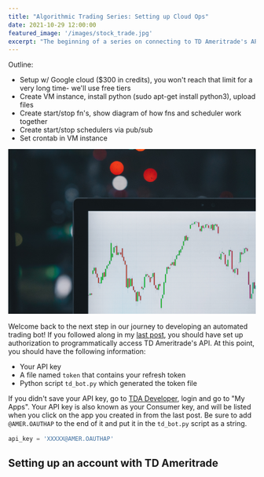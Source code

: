 ```yaml
---
title: "Algorithmic Trading Series: Setting up Cloud Ops"
date: 2021-10-29 12:00:00
featured_image: '/images/stock_trade.jpg'
excerpt: "The beginning of a series on connecting to TD Ameritrade's API via Python to execute trades, building algorithms to search for opportunities, and leveraging cloud computing to automate it all for us."
---
```


Outline:
- Setup w/ Google cloud ($300 in credits), you won't reach that limit for a very long time- we'll use free tiers
- Create VM instance, install python (sudo apt-get install python3), upload files
- Create start/stop fn's, show diagram of how fns and scheduler work together
- Create start/stop schedulers via pub/sub
- Set crontab in VM instance

![](/images/stock_trade.jpg)

Welcome back to the next step in our journey to developing an automated trading bot! If you followed along in my [last post](https://tylerrouze.com/blog/td-ameritrade-api-setup), you should have set up authorization to programmatically access TD Ameritrade's API. At this point, you should have the following information:

- Your API key
- A file named `token` that contains your refresh token
- Python script `td_bot.py` which generated the token file

If you didn't save your API key, go to [TDA Developer](https://developer.tdameritrade.com), login and go to "My Apps". Your API key is also known as your Consumer key, and will be listed when you click on the app you created in from the last post. Be sure to add `@AMER.OAUTHAP` to the end of it and put it in the `td_bot.py` script as a string.

```python
api_key = 'XXXXX@AMER.OAUTHAP'
```


## Setting up an account with TD Ameritrade

